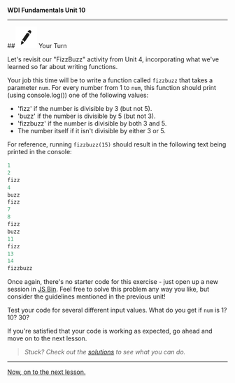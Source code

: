 **WDI Fundamentals Unit 10**

---

##![Your Turn](../assets/exercise.png) Your Turn

Let's revisit our "FizzBuzz" activity from Unit 4, incorporating what we've learned so far about writing functions.

Your job this time will be to write a function called `fizzbuzz` that takes a parameter `num`. For every number from 1 to `num`, this function should print (using console.log()) one of the following values:

* 'fizz' if the number is divisible by 3 (but not 5).
* 'buzz' if the number is divisible by 5 (but not 3).
* 'fizzbuzz' if the number is divisible by both 3 and 5.
* The number itself if it isn't divisible by either 3 or 5.

For reference, running `fizzbuzz(15)` should result in the following text being printed in the console:

```javascript
1
2
fizz
4
buzz
fizz
7
8
fizz
buzz
11
fizz
13
14
fizzbuzz
```

Once again, there's no starter code for this exercise - just open up a new session in [JS Bin](https://jsbin.com). Feel free to solve this problem any way you like, but consider the guidelines mentioned in the previous unit!

Test your code for several different input values. What do you get if `num` is 1? 10? 30?

If you're satisfied that your code is working as expected, go ahead and move on to the next lesson.

> *Stuck? Check out the [solutions](../exercise-solutions.md) to see what you can do.*

---

[Now, on to the next lesson.](08_lesson.md)
